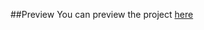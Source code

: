 ##Preview
You can preview the project [here](https://htmlpreview.github.io/?https://github.com/ShantanuPayal/JavaScript-Projects/blob/main/Basic%20Calculator/index.html)
